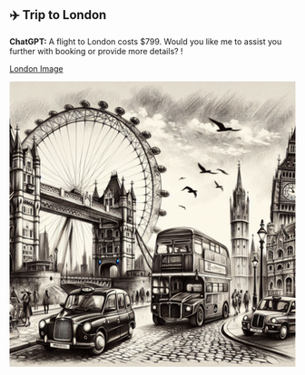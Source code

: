 ## ✈️ Trip to London

**ChatGPT:** A flight to London costs $799. Would you like me to assist you further with booking or provide more details? !

[London Image](https://images.unsplash.com/photo-1505761671935-60b3a7427bad)

![Sketch of london](./london_20250423_090235.png)
